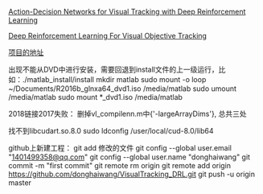 [Action-Decision Networks for Visual Tracking with Deep Reinforcement Learning](https://arxiv.org/pdf/1701.08936.pdf)

[Deep Reinforcement Learning For Visual Objective Tracking](https://arxiv.org/pdf/1701.08936.pdf)

[项目的地址](https://github.com/donghaiwang/VisualTracking_DRL)

出现不能从DVD中进行安装，需要回退到install文件的上一级运行，比如：./matlab_install/install
mkdir matlab
sudo mount -o loop ~/Documents/R2016b_glnxa64_dvd1.iso /media/matlab
sudo umount /media/matlab
sudo mount *_dvd1.iso /media/matlab

2018链接2017失败：
删掉vl_compilenn.m中{'-largeArrayDims'}, 总共三处

找不到libcudart.so.8.0
sudo ldconfig /user/local/cud-8.0/lib64

github上新建工程：
git add 修改的文件
git config --global user.email "1401499358@qq.com"
git config --global user.name "donghaiwang"
git commit -m "first commit"
git remote rm origin
git remote add origin https://github.com/donghaiwang/VisualTracking_DRL.git
git push -u origin master